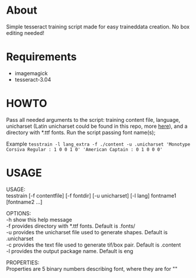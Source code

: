 # About
Simple tesseract training script made for easy traineddata creation.
No box editing needed!

# Requirements
- imagemagick
- tesseract-3.04

# HOWTO
Pass all needed arguments to the script: training content file, language, unicharset (Latin unicharset could be found in this repo, more 
[here](https://github.com/tesseract-ocr/langdata)), and a directory with *.ttf fonts.
Run the script passing font name(s);

Example `tesstrain -l lang_extra -f ./content -u .unicharset 'Monotype Corsiva Regular : 1 0 0 1 0' 'American Captain : 0 1 0 0 0'`

# USAGE
USAGE:                                                                                                                                                        
       tesstrain [-f contentfile] [-f fontdir] [-u unicharset] [-l lang] fontname1 [fontname2 ...]               
                                                
OPTIONS:                                                                                                                                                      
      -h show this help message                                                                                                                               
      -f provides directory with *.ttf fonts. Default is .fonts/                                                                                              
      -u provides the unicharset file used to generate shapes. Default is .unicharset                                                                         
      -c provides the text file used to generate tif/box pair. Default is .content                                                                            
      -l provides the output package name. Default is eng

PROPERTIES:                                                                                                                                                   
       Properties are 5 binary numbers describing font, where they are for "<italic><bold><fixed><serif><fraktur>"
